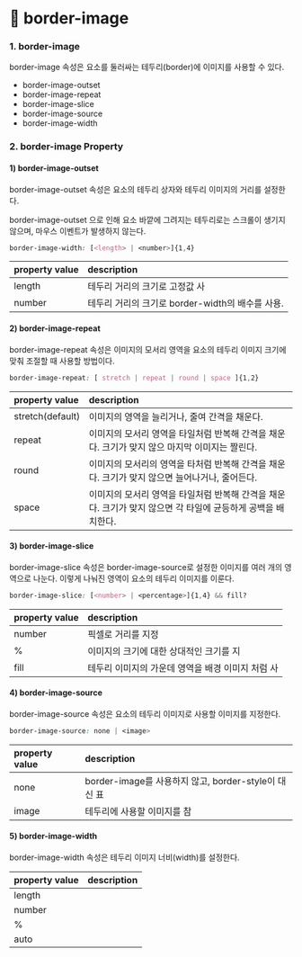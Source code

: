 # 📄 border-image

### 1. border-image 

border-image 속성은 요소를 둘러싸는 테두리\(border\)에 이미지를 사용할 수 있다.

* border-image-outset
* border-image-repeat
* border-image-slice
* border-image-source
* border-image-width

### 2. border-image Property

#### 1\) border-image-outset

border-image-outset 속성은 요소의 테두리 상자와 테두리 이미지의 거리를 설정한다.

border-image-outset 으로 인해 요소 바깥에 그려지는 테두리로는 스크롤이 생기지 않으며, 마우스 이벤트가 발생하지 않는다.

```css
border-image-width: [<length> | <number>]{1,4}
```

| property value | description |
| :--- | :--- |
| length | 테두리 거리의 크기로 고정값 사 |
| number | 테두리 거리의 크기로 border-width의 배수를 사용. |

#### 2\) border-image-repeat

border-image-repeat 속성은 이미지의 모서리 영역을 요소의 테두리 이미지 크기에 맞춰 조절할 때 사용할 방법이다.

```css
border-image-repeat: [ stretch | repeat | round | space ]{1,2}
```

| property value | description |
| :--- | :--- |
| stretch\(default\) | 이미지의 영역을 늘리거나, 줄여 간격을 채운다. |
| repeat | 이미지의 모서리 영역을 타일처럼 반복해 간격을 채운다. 크기가 맞지 않으 마지막 이미지는 짤린다. |
| round | 이미지의 모서리의 영역을 타처럼 반복해 간격을 채운다. 크기가 맞지 않으면 늘어나거나, 줄어든다. |
| space | 이미지의 모서리 영역을 타일처럼 반복해 간격을 채운다. 크기가 맞지 않으면 각 타일에 균등하게 공백을 배치한다. |

#### 3\) border-image-slice

border-image-slice 속성은 border-image-source로 설정한 이미지를 여러 개의 영역으로 나눈다. 이렇게 나눠진 영역이 요소의 테두리 이미지를 이룬다.

```css
border-image-slice: [<number> | <percentage>]{1,4} && fill?
```

| property value | description |
| :--- | :--- |
| number | 픽셀로 거리를 지정 |
| % | 이미지의 크기에 대한 상대적인 크기를 지 |
| fill | 테두리 이미지의 가운데 영역을 배경 이미지 처럼 사 |

#### 4\) border-image-source

border-image-source  속성은 요소의 테두리 이미지로 사용할 이미지를 지정한다.

```css
border-image-source: none | <image>
```

| property value | description |
| :--- | :--- |
| none | border-image를 사용하지 않고, border-style이 대신 표 |
| image | 테두리에 사용할 이미지를 참 |

#### 5\) border-image-width

border-image-width 속성은 테두리 이미지 너비\(width\)를 설정한다.

| property value | description |
| :--- | :--- |
| length |  |
| number |  |
| % |  |
| auto |  |

